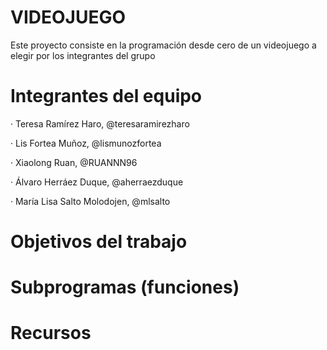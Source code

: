 # VIDEOJUEGO

Este proyecto consiste en la programación desde cero de un videojuego a elegir por los integrantes del grupo

# Integrantes del equipo

 · Teresa Ramírez Haro, @teresaramirezharo
 
 · Lis Fortea Muñoz, @lismunozfortea
 
 · Xiaolong Ruan, @RUANNN96
 
 · Álvaro Herráez Duque, @aherraezduque
 
 · María Lisa Salto Molodojen, @mlsalto
	
 
 # Objetivos del trabajo
 
 
 # Subprogramas (funciones)
 
 
 # Recursos
